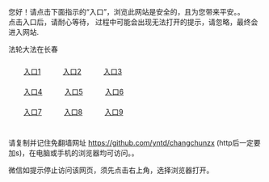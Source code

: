 您好！请点击下面指示的“入口”，浏览此网站是安全的，且为您带来平安。。 <br/>
点击入口后，请耐心等待， 过程中可能会出现无法打开的提示，请忽略，最终会进入网站. </br>

法轮大法在长春<br/>
<div style="padding:10px"><a style="margin:20px" target="_blank" href="https://d3nvuxxbmzlghc.cloudfront.net/2Qpsp?xsivyhp" id="ccLink1" rel="nofollow">入口1</a> <a target="_blank" style="margin:20px" href="https://d3nso185mfxb8h.cloudfront.net/2Qpsp?onzntkr" id="ccLink2" rel="nofollow">入口2</a> <a style="margin:20px" target="_blank" href="https://d3be7gsyxp5yry.cloudfront.net/2Qpsp?dxjnrdn" id="ccLink3" rel="nofollow">入口3</a></div>

<div style="padding:10px" ><a style="margin:20px" target="_blank" href="https://d3nvuxxbmzlghc.cloudfront.net/2Qpsp?xsivyhp" id="ccLink4" rel="nofollow">入口4</a> <a style="margin:20px" href="https://d3nso185mfxb8h.cloudfront.net/2Qpsp?onzntkr" target="_blank" id="ccLink5" rel="nofollow">入口5</a> <a style="margin:20px" href="https://d3be7gsyxp5yry.cloudfront.net/2Qpsp?dxjnrdn" target="_blank" id="ccLink6" rel="nofollow">入口6</a></div>

<div style="padding:10px"><a style="margin:20px" target="_blank" href="https://d3nvuxxbmzlghc.cloudfront.net/2Qpsp?xsivyhp" id="ccLink7" rel="nofollow">入口7</a> <a style="margin:20px" href="https://d3nso185mfxb8h.cloudfront.net/2Qpsp?onzntkr" target="_blank" id="ccLink8" rel="nofollow">入口8</a> <a style="margin:20px" target="_blank" href="https://d3be7gsyxp5yry.cloudfront.net/2Qpsp?dxjnrdn" id="ccLink9" rel="nofollow">入口9</a></div>

<br/>



请复制并记住免翻墙网址 https://github.com/yntd/changchunzx (http后一定要加s)，在电脑或手机的浏览器均可访问。。<br/>

微信如提示停止访问该网页，须先点击右上角，选择浏览器打开。
